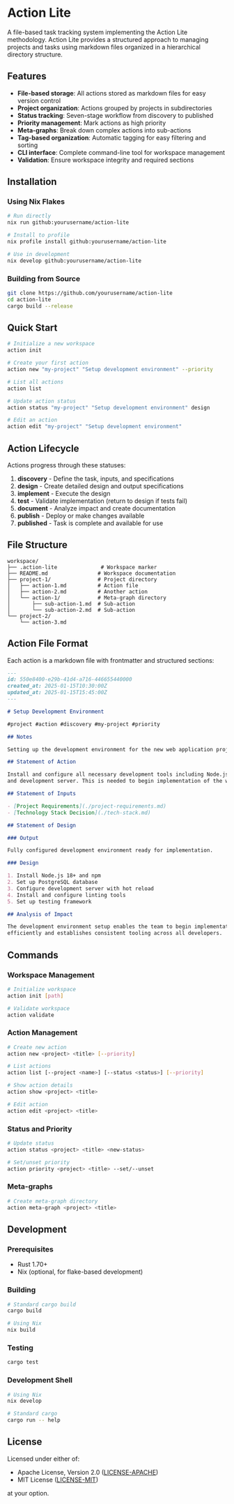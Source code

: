 # Action Lite

A file-based task tracking system implementing the Action Lite methodology. Action Lite provides a structured approach to managing projects and tasks using markdown files organized in a hierarchical directory structure.

## Features

- **File-based storage**: All actions stored as markdown files for easy version control
- **Project organization**: Actions grouped by projects in subdirectories  
- **Status tracking**: Seven-stage workflow from discovery to published
- **Priority management**: Mark actions as high priority
- **Meta-graphs**: Break down complex actions into sub-actions
- **Tag-based organization**: Automatic tagging for easy filtering and sorting
- **CLI interface**: Complete command-line tool for workspace management
- **Validation**: Ensure workspace integrity and required sections

## Installation

### Using Nix Flakes

```bash
# Run directly
nix run github:yourusername/action-lite

# Install to profile
nix profile install github:yourusername/action-lite

# Use in development
nix develop github:yourusername/action-lite
```

### Building from Source

```bash
git clone https://github.com/yourusername/action-lite
cd action-lite
cargo build --release
```

## Quick Start

```bash
# Initialize a new workspace
action init

# Create your first action
action new "my-project" "Setup development environment" --priority

# List all actions
action list

# Update action status
action status "my-project" "Setup development environment" design

# Edit an action
action edit "my-project" "Setup development environment"
```

## Action Lifecycle

Actions progress through these statuses:

1. **discovery** - Define the task, inputs, and specifications
2. **design** - Create detailed design and output specifications  
3. **implement** - Execute the design
4. **test** - Validate implementation (return to design if tests fail)
5. **document** - Analyze impact and create documentation
6. **publish** - Deploy or make changes available
7. **published** - Task is complete and available for use

## File Structure

```
workspace/
├── .action-lite              # Workspace marker
├── README.md                # Workspace documentation
├── project-1/               # Project directory
│   ├── action-1.md          # Action file
│   ├── action-2.md          # Another action
│   └── action-1/            # Meta-graph directory
│       ├── sub-action-1.md  # Sub-action
│       └── sub-action-2.md  # Sub-action
└── project-2/
    └── action-3.md
```

## Action File Format

Each action is a markdown file with frontmatter and structured sections:

```markdown
---
id: 550e8400-e29b-41d4-a716-446655440000
created_at: 2025-01-15T10:30:00Z
updated_at: 2025-01-15T15:45:00Z
---

# Setup Development Environment

#project #action #discovery #my-project #priority

## Notes

Setting up the development environment for the new web application project.

## Statement of Action

Install and configure all necessary development tools including Node.js, database, 
and development server. This is needed to begin implementation of the web application.

## Statement of Inputs

- [Project Requirements](./project-requirements.md)
- [Technology Stack Decision](./tech-stack.md)

## Statement of Design

### Output

Fully configured development environment ready for implementation.

### Design

1. Install Node.js 18+ and npm
2. Set up PostgreSQL database  
3. Configure development server with hot reload
4. Install and configure linting tools
5. Set up testing framework

## Analysis of Impact

The development environment setup enables the team to begin implementation work
efficiently and establishes consistent tooling across all developers.
```

## Commands

### Workspace Management

```bash
# Initialize workspace
action init [path]

# Validate workspace
action validate
```

### Action Management

```bash
# Create new action
action new <project> <title> [--priority]

# List actions
action list [--project <name>] [--status <status>] [--priority]

# Show action details  
action show <project> <title>

# Edit action
action edit <project> <title>
```

### Status and Priority

```bash
# Update status
action status <project> <title> <new-status>

# Set/unset priority
action priority <project> <title> --set/--unset
```

### Meta-graphs

```bash
# Create meta-graph directory
action meta-graph <project> <title>
```

## Development

### Prerequisites

- Rust 1.70+
- Nix (optional, for flake-based development)

### Building

```bash
# Standard cargo build
cargo build

# Using Nix
nix build
```

### Testing

```bash
cargo test
```

### Development Shell

```bash
# Using Nix
nix develop

# Standard cargo
cargo run -- help
```

## License

Licensed under either of:

- Apache License, Version 2.0 ([LICENSE-APACHE](LICENSE-APACHE))
- MIT License ([LICENSE-MIT](LICENSE-MIT))

at your option.
